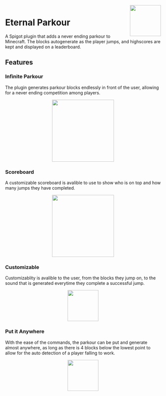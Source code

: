 <img align="right" width="100" src="https://static.wikia.nocookie.net/minecraft_gamepedia/images/d/da/Jumping_preview.png/revision/latest?cb=20221007014946">

# Eternal Parkour

A Spigot plugin that adds a never ending parkour to Minecraft. The blocks autogenerate as the player jumps, and highscores are kept and displayed on a leaderboard.

## Features

### Infinite Parkour

The plugin generates parkour blocks endlessly in front of the user, allowing for a never ending competition among players.

<p align="center"> <img width="200" src="https://w8.snokido.com/img/large/parkour-block-3.jpg"><p>

### Scoreboard

A customizable scoreboard is avalible to use to show who is on top and how many jumps they have completed.

<p align="center"> <img width="200" src="https://varsityscoreboards.com/wp-content/uploads/2023/02/7430.jpg"><p>

### Customizable

Customizablity is avalible to the user, from the blocks they jump on, to the sound that is generated everytime they complete a successful jump.

<p align="center"> <img width="100" src="https://static.wikia.nocookie.net/minecraft_gamepedia/images/d/da/Jumping_preview.png/revision/latest?cb=20221007014946"><p>

### Put it Anywhere

With the ease of the commands, the parkour can be put and generate almost anywhere, as long as there is 4 blocks below the lowest point to allow for the auto detection of a player falling to work.

<p align="center"> <img width="100" src="https://static.wikia.nocookie.net/minecraft_gamepedia/images/d/da/Jumping_preview.png/revision/latest?cb=20221007014946"><p>
